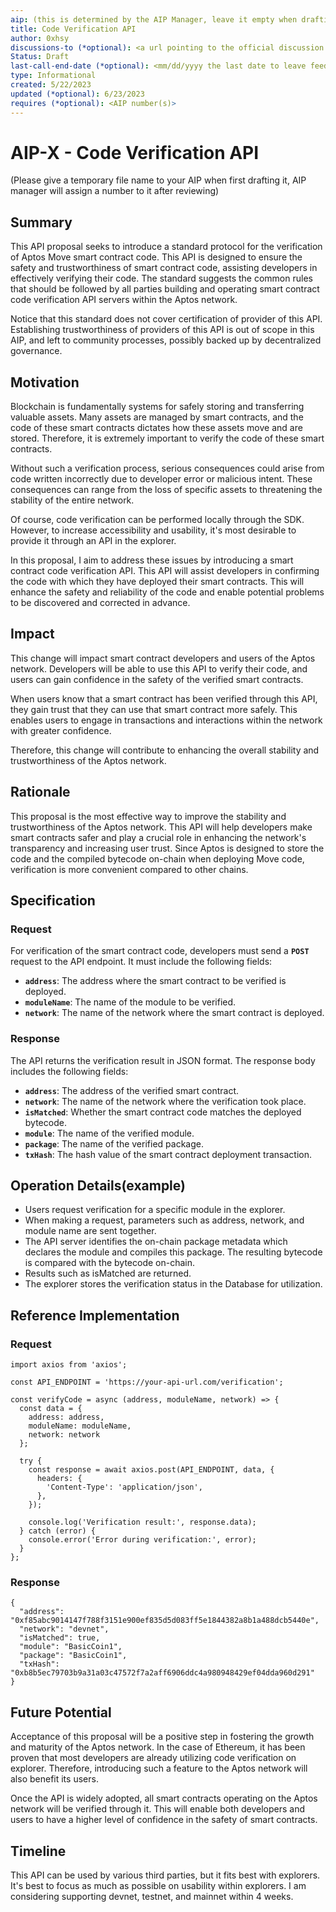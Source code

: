 ```yaml
---
aip: (this is determined by the AIP Manager, leave it empty when drafting)
title: Code Verification API
author: 0xhsy
discussions-to (*optional): <a url pointing to the official discussion thread>
Status: Draft
last-call-end-date (*optional): <mm/dd/yyyy the last date to leave feedbacks and reviews>
type: Informational
created: 5/22/2023
updated (*optional): 6/23/2023
requires (*optional): <AIP number(s)>
---
```


# AIP-X - Code Verification API
  
(Please give a temporary file name to your AIP when first drafting it, AIP manager will assign a number to it after reviewing)

## Summary

This API proposal seeks to introduce a standard protocol for the verification of Aptos Move smart contract code. This API is designed to ensure the safety and trustworthiness of smart contract code, assisting developers in effectively verifying their code. The standard suggests the common rules that should be followed by all parties building and operating smart contract code verification API servers within the Aptos network.

Notice that this standard does not cover certification of provider of this API. Establishing trustworthiness of providers of this API is out of scope in this AIP, and left to community processes, possibly backed up by decentralized governance.

## Motivation

Blockchain is fundamentally systems for safely storing and transferring valuable assets. Many assets are managed by smart contracts, and the code of these smart contracts dictates how these assets move and are stored. Therefore, it is extremely important to verify the code of these smart contracts.

Without such a verification process, serious consequences could arise from code written incorrectly due to developer error or malicious intent. These consequences can range from the loss of specific assets to threatening the stability of the entire network.

Of course, code verification can be performed locally through the SDK. However, to increase accessibility and usability, it's most desirable to provide it through an API in the explorer.

In this proposal, I aim to address these issues by introducing a smart contract code verification API. This API will assist developers in confirming the code with which they have deployed their smart contracts. This will enhance the safety and reliability of the code and enable potential problems to be discovered and corrected in advance.

## Impact

This change will impact smart contract developers and users of the Aptos network. Developers will be able to use this API to verify their code, and users can gain confidence in the safety of the verified smart contracts.

When users know that a smart contract has been verified through this API, they gain trust that they can use that smart contract more safely. This enables users to engage in transactions and interactions within the network with greater confidence.

Therefore, this change will contribute to enhancing the overall stability and trustworthiness of the Aptos network.

## Rationale

This proposal is the most effective way to improve the stability and trustworthiness of the Aptos network. This API will help developers make smart contracts safer and play a crucial role in enhancing the network's transparency and increasing user trust. Since Aptos is designed to store the code and the compiled bytecode on-chain when deploying Move code, verification is more convenient compared to other chains.

## Specification

### **Request**

For verification of the smart contract code, developers must send a **`POST`** request to the API endpoint. It must include the following fields:

- **`address`**: The address where the smart contract to be verified is deployed.
- **`moduleName`**: The name of the module to be verified.
- **`network`**: The name of the network where the smart contract is deployed.

### **Response**

The API returns the verification result in JSON format. The response body includes the following fields:

- **`address`**: The address of the verified smart contract.
- **`network`**: The name of the network where the verification took place.
- **`isMatched`**: Whether the smart contract code matches the deployed bytecode.
- **`module`**: The name of the verified module.
- **`package`**: The name of the verified package.
- **`txHash`**: The hash value of the smart contract deployment transaction.

## Operation Details(example)

- Users request verification for a specific module in the explorer.
- When making a request, parameters such as address, network, and module name are sent together.
- The API server identifies the on-chain package metadata which declares the module and compiles this package. The resulting bytecode is compared with the bytecode on-chain.
- Results such as isMatched are returned.
- The explorer stores the verification status in the Database for utilization.

## Reference Implementation

### **Request**

```tsx
import axios from 'axios';

const API_ENDPOINT = 'https://your-api-url.com/verification';

const verifyCode = async (address, moduleName, network) => {
  const data = {
    address: address,
    moduleName: moduleName,
    network: network
  };

  try {
    const response = await axios.post(API_ENDPOINT, data, {
      headers: {
        'Content-Type': 'application/json',
      },
    });

    console.log('Verification result:', response.data);
  } catch (error) {
    console.error('Error during verification:', error);
  }
};
```

### **Response**

```tsx
{
  "address": "0xf85abc9014147f788f3151e900ef835d5d083ff5e1844382a8b1a488dcb5440e",
  "network": "devnet",
  "isMatched": true,
  "module": "BasicCoin1",
  "package": "BasicCoin1",
  "txHash": "0xb8b5ec79703b9a31a03c47572f7a2aff6906ddc4a980948429ef04dda960d291"
}
```

## Future Potential

Acceptance of this proposal will be a positive step in fostering the growth and maturity of the Aptos network. In the case of Ethereum, it has been proven that most developers are already utilizing code verification on explorer. Therefore, introducing such a feature to the Aptos network will also benefit its users.

Once the API is widely adopted, all smart contracts operating on the Aptos network will be verified through it. This will enable both developers and users to have a higher level of confidence in the safety of smart contracts.

## Timeline

This API can be used by various third parties, but it fits best with explorers. It's best to focus as much as possible on usability within explorers. I am considering supporting devnet, testnet, and mainnet within 4 weeks.